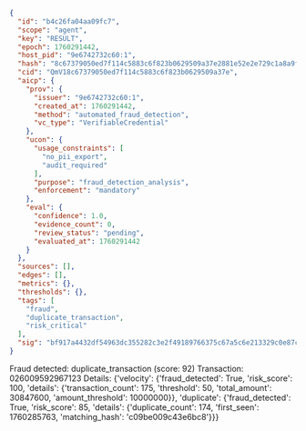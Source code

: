 ```json
{
  "id": "b4c26fa04aa09fc7",
  "scope": "agent",
  "key": "RESULT",
  "epoch": 1760291442,
  "host_pid": "9e6742732c60:1",
  "hash": "8c67379050ed7f114c5883c6f823b0629509a37e2881e52e2e729c1a8a9f94de",
  "cid": "QmV18c67379050ed7f114c5883c6f823b0629509a37e",
  "aicp": {
    "prov": {
      "issuer": "9e6742732c60:1",
      "created_at": 1760291442,
      "method": "automated_fraud_detection",
      "vc_type": "VerifiableCredential"
    },
    "ucon": {
      "usage_constraints": [
        "no_pii_export",
        "audit_required"
      ],
      "purpose": "fraud_detection_analysis",
      "enforcement": "mandatory"
    },
    "eval": {
      "confidence": 1.0,
      "evidence_count": 0,
      "review_status": "pending",
      "evaluated_at": 1760291442
    }
  },
  "sources": [],
  "edges": [],
  "metrics": {},
  "thresholds": {},
  "tags": [
    "fraud",
    "duplicate_transaction",
    "risk_critical"
  ],
  "sig": "bf917a4432df54963dc355282c3e2f49189766375c67a5c6e213329c0e87ca1f"
}
```

Fraud detected: duplicate_transaction (score: 92)
Transaction: 026009592967123
Details: {'velocity': {'fraud_detected': True, 'risk_score': 100, 'details': {'transaction_count': 175, 'threshold': 50, 'total_amount': 30847600, 'amount_threshold': 10000000}}, 'duplicate': {'fraud_detected': True, 'risk_score': 85, 'details': {'duplicate_count': 174, 'first_seen': 1760285763, 'matching_hash': 'c09be009c43e6bc8'}}}